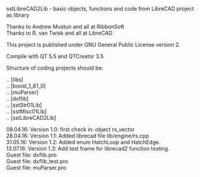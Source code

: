 sstLibreCAD2Lib - basic objects, functions and code from LibreCAD project as library

Thanks to Andrew Mustun and all at RibbonSoft  <BR>
Thanks to R. van Twisk and all at LibreCAD  <BR>

This project is published under GNU General Public License version 2.

Compile with QT 5.5 and QTCreator 3.5

Structure of coding projects should be:

.. [libs]  <BR>
.. [boost_1_61_0]  <BR>
.. [muParser]  <BR>
.. [dxflib]  <BR>
.. [sstStr01Lib]  <BR>
.. [sstMisc01Lib]  <BR>
.. [sstLibreCAD2Lib]  <BR>

09.04.16: Version 1.0: first check in: object rs_vector  <BR>
28.04.16: Version 1.1: Added librecad file lib/engine/rs.cpp  <BR>
31.05.16: Version 1.2: Added enum HatchLoop and HatchEdge.  <BR>
13.07.16: Version 1.3: Add test frame for librecad2 function testing.  <BR>
                       Guest file: dxflib.pro <BR>
                       Guest file: dxflib_test.pro <BR>
                       Guest file: muParser.pro <BR>

